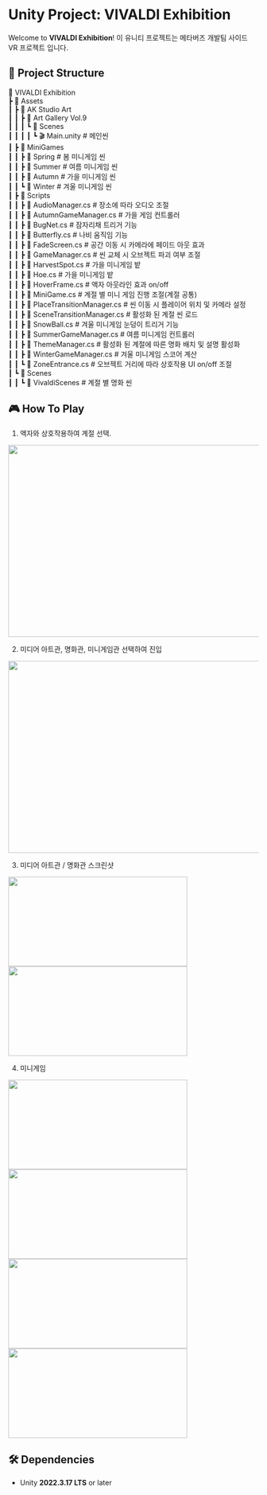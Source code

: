 # Unity Project: VIVALDI Exhibition
Welcome to **VIVALDI Exhibition**! 이 유니티 프로젝트는 메타버즈 개발팀 사이드 VR 프로젝트 입니다.   


## 📁 Project Structure
📂 VIVALDI Exhibition   
┣ 📂 Assets  
┃ ┣ 📂 AK Studio Art   
┃ ┃ ┣ 📂 Art Gallery Vol.9   
┃ ┃ ┃ ┗ 📂 Scenes   
┃ ┃ ┃ ┃ ┗ 🎬 Main.unity   # 메인씬   
┃ ┣ 📂 MiniGames   
┃ ┃ ┣ 📂 Spring   # 봄 미니게임 씬   
┃ ┃ ┣ 📂 Summer   # 여름 미니게임 씬   
┃ ┃ ┣ 📂 Autumn   # 가을 미니게임 씬   
┃ ┃ ┗ 📂 Winter   # 겨울 미니게임 씬   
┃ ┣ 📂 Scripts   
┃ ┃ ┣ 📜 AudioManager.cs # 장소에 따라 오디오 조절    
┃ ┃ ┣ 📜 AutumnGameManager.cs # 가을 게임 컨트롤러    
┃ ┃ ┣ 📜 BugNet.cs # 잠자리채 트리거 기능    
┃ ┃ ┣ 📜 Butterfly.cs # 나비 움직임 기능     
┃ ┃ ┣ 📜 FadeScreen.cs # 공간 이동 시 카메라에 페이드 아웃 효과   
┃ ┃ ┣ 📜 GameManager.cs # 씬 교체 시 오브젝트 파괴 여부 조절   
┃ ┃ ┣ 📜 HarvestSpot.cs # 가을 미니게임 밭   
┃ ┃ ┣ 📜 Hoe.cs # 가을 미니게임 밭   
┃ ┃ ┣ 📜 HoverFrame.cs # 액자 아웃라인 효과 on/off   
┃ ┃ ┣ 📜 MiniGame.cs # 계절 별 미니 게임 진행 조절(계절 공통)   
┃ ┃ ┣ 📜 PlaceTransitionManager.cs # 씬 이동 시 플레이어 위치 및 카메라 설정   
┃ ┃ ┣ 📜 SceneTransitionManager.cs # 활성화 된 계절 씬 로드   
┃ ┃ ┣ 📜 SnowBall.cs # 겨울 미니게임 눈덩이 트리거 기능   
┃ ┃ ┣ 📜 SummerGameManager.cs # 여름 미니게임 컨트롤러   
┃ ┃ ┣ 📜 ThemeManager.cs # 활성화 된 계절에 따른 명화 배치 및 설명 활성화    
┃ ┃ ┣ 📜 WinterGameManager.cs # 겨울 미니게임 스코어 계산    
┃ ┃ ┗ 📜 ZoneEntrance.cs # 오브젝트 거리에 따라 상호작용 UI on/off 조절   
┃ ┗ 📂 Scenes   
┃ ┃ ┗ 📂 VivaldiScenes   # 계절 별 명화 씬


## 🎮 How To Play
1. 액자와 상호작용하여 계절 선택.
<img src="https://github.com/user-attachments/assets/926d70dc-3db5-469a-8eb3-0bd11fcd179b" width="732" height="386"/>   

2. 미디어 아트관, 명화관, 미니게임관 선택하여 진입
<img src="https://github.com/user-attachments/assets/2cd95a80-3276-4885-bdb1-606435380efe" width="732" height="386"/>   

3. 미디어 아트관 / 명화관 스크린샷
<img src="https://github.com/user-attachments/assets/5573ebf5-19c3-4ba7-8bdd-46d6fe579c0a" width="360" height="180"/>
<img src="https://github.com/user-attachments/assets/e6ea0ccd-6f5a-4bec-9f45-750e526c2cd0" width="360" height="180"/>   

4. 미니게임
<img src="https://github.com/user-attachments/assets/81911cd2-fb19-4132-a7e8-46c45b4251f9" width="360" height="180"/>
<img src="https://github.com/user-attachments/assets/09dc9423-4f70-4f01-9a4b-5cd7292fa43e" width="360" height="180"/>
<img src="https://github.com/user-attachments/assets/d141204b-8ff9-433d-a59d-643e74591a76" width="360" height="180"/>
<img src="https://github.com/user-attachments/assets/b712267c-fd9f-497a-a8b2-99a7e6e4b3e4" width="360" height="180"/>


## 🛠️ Dependencies
- Unity **2022.3.17 LTS** or later
